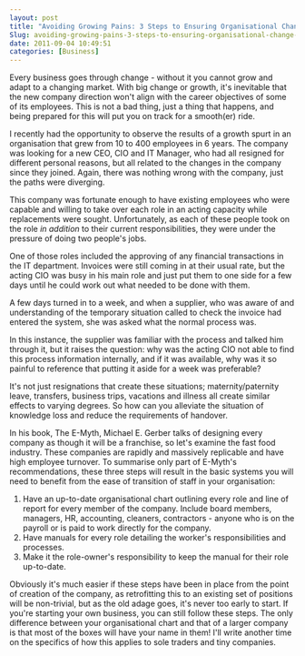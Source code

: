 ```yaml
---
layout: post
title: "Avoiding Growing Pains: 3 Steps to Ensuring Organisational Change Isn't Painful"
Slug: avoiding-growing-pains-3-steps-to-ensuring-organisational-change-isnt-painful
date: 2011-09-04 10:49:51
categories: [Business]
---
```

Every business goes through change - without it you cannot grow and adapt to a changing market. With big change or growth, it's inevitable that the new company direction won't align with the career objectives of some of its employees. This is not a bad thing, just a thing that happens, and being prepared for this will put you on track for a smooth(er) ride.

I recently had the opportunity to observe the results of a growth spurt in an organisation that grew from 10 to 400 employees in 6 years. The company was looking for a new CEO, CIO and IT Manager, who had all resigned for different personal reasons, but all related to the changes in the company since they joined. Again, there was nothing wrong with the company, just the paths were diverging.

This company was fortunate enough to have existing employees who were capable and willing to take over each role in an acting capacity while replacements were sought. Unfortunately, as each of these people took on the role _in addition_ to their current responsibilities, they were under the pressure of doing two people's jobs.

One of those roles included the approving of any financial transactions in the IT department. Invoices were still coming in at their usual rate, but the acting CIO was busy in his main role and just put them to one side for a few days until he could work out what needed to be done with them.

A few days turned in to a week, and when a supplier, who was aware of and understanding of the temporary situation called to check the invoice had entered the system, she was asked what the normal process was.

In this instance, the supplier was familiar with the process and talked him through it, but it raises the question: why was the acting CIO not able to find this process information internally, and if it was available, why was it so painful to reference that putting it aside for a week was preferable?

It's not just resignations that create these situations; maternity/paternity leave, transfers, business trips, vacations and illness all create similar effects to varying degrees. So how can you alleviate the situation of knowledge loss and reduce the requirements of handover.

In his book, The E-Myth, Michael E. Gerber talks of designing every company as though it will be a franchise, so let's examine the fast food industry. These companies are rapidly and massively replicable and have high employee turnover. To summarise only part of E-Myth's recommendations, these three steps will result in the basic systems you will need to benefit from the ease of transition of staff in your organisation:

1. Have an up-to-date organisational chart outlining every role and line of report for every member of the company. Include board members, managers, HR, accounting, cleaners, contractors - anyone who is on the payroll or is paid to work directly for the company.
2. Have manuals for every role detailing the worker's responsibilities and processes.
3. Make it the role-owner's responsibility to keep the manual for their role up-to-date.

Obviously it's much easier if these steps have been in place from the point of creation of the company, as retrofitting this to an existing set of positions will be non-trivial, but as the old adage goes, it's never too early to start. If you're starting your own business, you can still follow these steps. The only difference between your organisational chart and that of a larger company is that most of the boxes will have your name in them! I'll write another time on the specifics of how this applies to sole traders and tiny companies.
